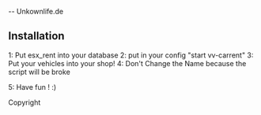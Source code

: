 -- Unkownlife.de


## Installation

1: Put esx_rent into your database
2: put in your config "start vv-carrent"
3: Put your vehicles into your shop!
4: Don't Change the Name because the script will be broke

5: Have fun ! :)

Copyright
